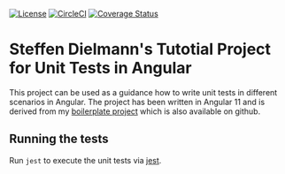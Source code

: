 [![License](https://img.shields.io/github/license/sdielmann/angular-testing-tutorial)](./LICENSE)
[![CircleCI](https://img.shields.io/circleci/build/github/sdielmann/angular-testing-tutorial)](https://circleci.com/gh/sdielmann/angular-testing-tutorial)
[![Coverage Status](https://coveralls.io/repos/github/sdielmann/angular-testing-tutorial/badge.svg?branch=master)](https://coveralls.io/github/sdielmann/angular-testing-tutorial?branch=master)

# Steffen Dielmann's Tutotial Project for Unit Tests in Angular

This project can be used as a guidance how to write unit tests in different scenarios in Angular. The project has been written in Angular 11 and is derived from my [boilerplate project](https://github.com/sdielmann/angular-boilerplate) which is also available on github.

## Running the tests

Run `jest` to execute the unit tests via [jest](https://jestjs.io/).

